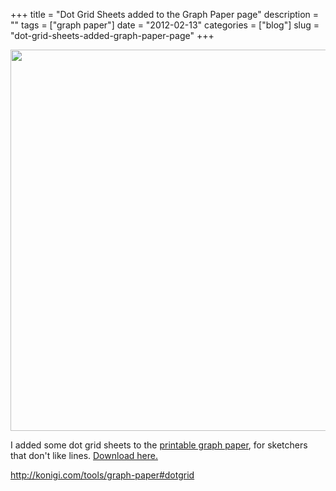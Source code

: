 +++
title = "Dot Grid Sheets added to the Graph Paper page"
description = ""
tags = ["graph paper"]
date = "2012-02-13"
categories = ["blog"]
slug = "dot-grid-sheets-added-graph-paper-page"
+++



  <div class="screenshot"><img src="http://media.konigi.com/tools/graphpaper/png/konigi-dotgrid-cyan.png" style="width:610px;" /></div>
<p>I added some dot grid sheets to the <a href="../tools/graph-paper.html">printable graph paper</a>, for sketchers that don't like lines. <a href="../tools/graph-paper.html#dotgrid">Download here.</a></p>
    
  <a href="../tools/graph-paper.html#dotgrid">http://konigi.com/tools/graph-paper#dotgrid</a>
